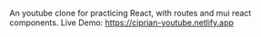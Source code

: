 An youtube clone for practicing React, with routes and mui react components.
Live Demo: https://ciprian-youtube.netlify.app
